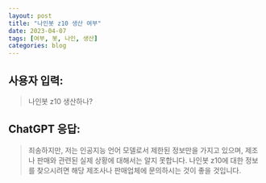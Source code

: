 ```yaml
---
layout: post
title: "나인봇 z10 생산 여부"
date: 2023-04-07
tags: [여부, 봇, 나인, 생산]
categories: blog
---
```


## 사용자 입력:
> 나인봇 z10 생산하나?

## ChatGPT 응답:
> 죄송하지만, 저는 인공지능 언어 모델로서 제한된 정보만을 가지고 있으며, 제조나 판매와 관련된 실제 상황에 대해서는 알지 못합니다. 나인봇 z10에 대한 정보를 찾으시려면 해당 제조사나 판매업체에 문의하시는 것이 좋을 것입니다.

